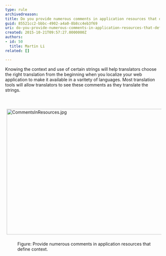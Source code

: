 ```yaml
---
type: rule
archivedreason: 
title: Do you provide numerous comments in application resources that define context?
guid: 85521cc2-bbbc-4902-a4a0-8b8cc4eb3f69
uri: do-you-provide-numerous-comments-in-application-resources-that-define-context
created: 2015-10-21T09:57:27.0000000Z
authors:
- id: 50
  title: Martin Li
related: []

---
```



<p>Knowing the context and use of certain strings will help translators choose the right translation from the beginning when you localize your web application to make it available in a varitety of languages. Most translation tools will allow translators to see these comments as they translate the strings.</p>
<br><excerpt class='endintro'></excerpt><br>
<img alt="CommentsInResources.jpg" src="/PublishingImages/CommentsInResources.jpg" style="margin&#58;5px;width&#58;778px;height&#58;409px;" />&#160;<dd>Figure&#58;&#160;Provide numerous comments in application resources that define context. ​</dd>


